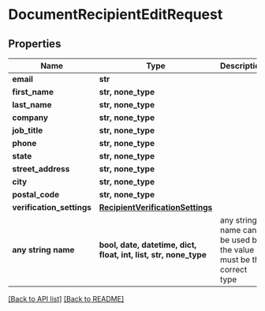 # DocumentRecipientEditRequest


## Properties
Name | Type | Description | Notes
------------ | ------------- | ------------- | -------------
**email** | **str** |  | [optional] 
**first_name** | **str, none_type** |  | [optional] 
**last_name** | **str, none_type** |  | [optional] 
**company** | **str, none_type** |  | [optional] 
**job_title** | **str, none_type** |  | [optional] 
**phone** | **str, none_type** |  | [optional] 
**state** | **str, none_type** |  | [optional] 
**street_address** | **str, none_type** |  | [optional] 
**city** | **str, none_type** |  | [optional] 
**postal_code** | **str, none_type** |  | [optional] 
**verification_settings** | [**RecipientVerificationSettings**](RecipientVerificationSettings.md) |  | [optional] 
**any string name** | **bool, date, datetime, dict, float, int, list, str, none_type** | any string name can be used but the value must be the correct type | [optional]

[[Back to API list]](../README.md#documentation-for-api-endpoints) [[Back to README]](../README.md)


